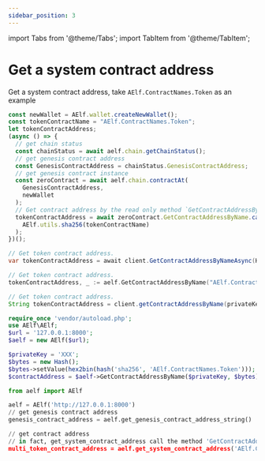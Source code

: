 ```yaml
---
sidebar_position: 3
---
```


import Tabs from '@theme/Tabs';
import TabItem from '@theme/TabItem';

# Get a system contract address

Get a system contract address, take `AElf.ContractNames.Token` as an example

<Tabs groupId="programming-languages">
  <TabItem value="javascript" label="Javascript">

```js
const newWallet = AElf.wallet.createNewWallet();
const tokenContractName = "AElf.ContractNames.Token";
let tokenContractAddress;
(async () => {
  // get chain status
  const chainStatus = await aelf.chain.getChainStatus();
  // get genesis contract address
  const GenesisContractAddress = chainStatus.GenesisContractAddress;
  // get genesis contract instance
  const zeroContract = await aelf.chain.contractAt(
    GenesisContractAddress,
    newWallet
  );
  // Get contract address by the read only method `GetContractAddressByName` of genesis contract
  tokenContractAddress = await zeroContract.GetContractAddressByName.call(
    AElf.utils.sha256(tokenContractName)
  );
})();
```

  </TabItem>
  <TabItem value="dotnet" label="C#">

```csharp
// Get token contract address.
var tokenContractAddress = await client.GetContractAddressByNameAsync(HashHelper.ComputeFrom("AElf.ContractNames.Token"));
```

  </TabItem>
  <TabItem value="go" label="Go">

```go
// Get token contract address.
tokenContractAddress, _ := aelf.GetContractAddressByName("AElf.ContractNames.Token")
```

  </TabItem>
  <TabItem value="java" label="Java">

```java
// Get token contract address.
String tokenContractAddress = client.getContractAddressByName(privateKey, Sha256.getBytesSha256("AElf.ContractNames.Token"));
```

  </TabItem>
  <TabItem value="php" label="PHP">

```php
require_once 'vendor/autoload.php';
use AElf\AElf;
$url = '127.0.0.1:8000';
$aelf = new AElf($url);

$privateKey = 'XXX';
$bytes = new Hash();
$bytes->setValue(hex2bin(hash('sha256', 'AElf.ContractNames.Token')));
$contractAddress = $aelf->GetContractAddressByName($privateKey, $bytes);
```

  </TabItem>
  <TabItem value="python" label="Python">

```python
from aelf import AElf

aelf = AElf('http://127.0.0.1:8000')
// get genesis contract address
genesis_contract_address = aelf.get_genesis_contract_address_string()

// get contract address
// in fact, get_system_contract_address call the method 'GetContractAddressByName' in the genesis contract to get other contracts' address
multi_token_contract_address = aelf.get_system_contract_address('AElf.ContractNames.Token')
```

  </TabItem>
</Tabs>
